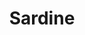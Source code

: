 ---
layout: item
title: Sardine
item-id: 325
datatable: true
id: 325
name: "Sardine"
members: false
lowalch: 4
highalch: 6
examine: "Some nicely cooked sardines."
monsters:
  - id: 531
    name: "Dark warrior"
    members: false
    combat_level: 8
    wiki_url: "https://oldschool.runescape.wiki/w/Dark_warrior#Level_8"
    drops:
      - quantity: "1"
        rarity: 0.0078125
      - quantity: "3"
        rarity: 0.0078125
    image: "https://oldschool.runescape.wiki/images/6/69/Dark_warrior.png?386d1"
  - id: 6606
    name: "Dark warrior"
    members: true
    combat_level: 145
    wiki_url: "https://oldschool.runescape.wiki/w/Dark_warrior#Level_145"
    drops:
      - quantity: "1"
        rarity: 0.0078125
      - quantity: "3"
        rarity: 0.0078125
    image: "https://oldschool.runescape.wiki/images/6/69/Dark_warrior.png?386d1"
---